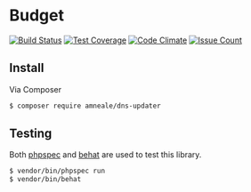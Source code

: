 # Budget 
[![Build Status](https://travis-ci.org/amneale/dns-updater.svg?branch=master)](https://travis-ci.org/amneale/dns-updater)
[![Test Coverage](https://codeclimate.com/github/amneale/dns-updater/badges/coverage.svg)](https://codeclimate.com/github/amneale/dns-updater/coverage)
[![Code Climate](https://codeclimate.com/github/amneale/dns-updater/badges/gpa.svg)](https://codeclimate.com/github/amneale/dns-updater)
[![Issue Count](https://codeclimate.com/github/amneale/dns-updater/badges/issue_count.svg)](https://codeclimate.com/github/amneale/dns-updater)

## Install
Via Composer
``` bash
$ composer require amneale/dns-updater
```

## Testing
Both [phpspec](http://www.phpspec.net) and [behat](http://behat.org) are used to test this library.
``` bash
$ vendor/bin/phpspec run
$ vendor/bin/behat
```
